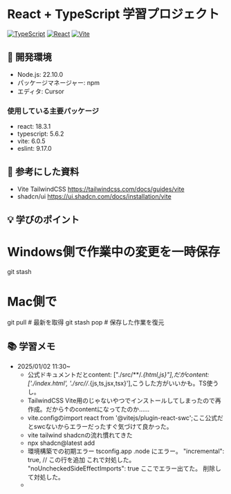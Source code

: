 # React + TypeScript 学習プロジェクト

[![TypeScript](https://img.shields.io/badge/TypeScript-5.6.2-blue)](https://www.typescriptlang.org/)
[![React](https://img.shields.io/badge/React-18.3.1-61dafb)](https://reactjs.org/)
[![Vite](https://img.shields.io/badge/Vite-6.0.1-646cff)](https://vitejs.dev/)

## 🔧 開発環境

- Node.js: 22.10.0
- パッケージマネージャー: npm
- エディタ: Cursor

### 使用している主要パッケージ

- react: 18.3.1
- typescript: 5.6.2
- vite: 6.0.5
- eslint: 9.17.0

## 📖 参考にした資料
- Vite TailwindCSS
https://tailwindcss.com/docs/guides/vite
- shadcn/ui
https://ui.shadcn.com/docs/installation/vite

## 💡 学びのポイント
  # Windows側で作業中の変更を一時保存
  git stash

  # Mac側で
  git pull  # 最新を取得
  git stash pop  # 保存した作業を復元

## 📚 学習メモ

- 2025/01/02 11:30~
  - 公式ドキュメントだとcontent: ["./src/**/*.{html,js}"],だがcontent: ['./index.html', './src//*.{js,ts,jsx,tsx}'],こうした方がいいかも。TS使うし。
  - TailwindCSS Vite用のじゃないやつでインストールしてしまったので再作成。だから↑のcontentになってたのか......
  - vite.configのimport react from '@vitejs/plugin-react-swc';ここ公式だとswcないからエラーだったすぐ気づけて良かった。
  - vite tailwind shadcnの流れ慣れてきた
  - npx shadcn@latest add 
  - 環境構築での初期エラー
  tsconfig.app .node にエラー。 
  "incremental": true, // この行を追加 これで対処した。
  "noUncheckedSideEffectImports": true ここでエラー出てた。 削除して対処した。
  - 
